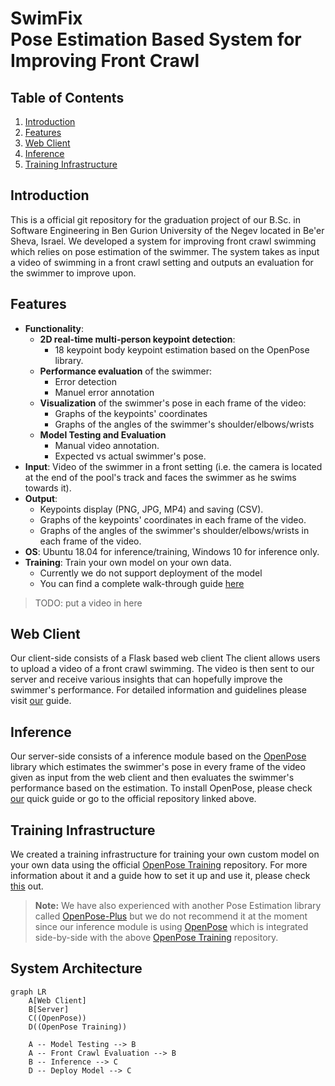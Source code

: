 
# SwimFix<br>Pose Estimation Based System for Improving Front Crawl 
## Table of Contents
1. [Introduction](#web-interface)
2. [Features](#features)
3. [Web Client](#web-client)
4. [Inference](#inference)
5. [Training Infrastructure](#training-infrastructure)

## Introduction
This is a official git repository for the graduation project of our B<span>.Sc. in Software Engineering in Ben Gurion University of the Negev located in Be'er Sheva, Israel.
We developed a system for improving front crawl swimming which relies on pose estimation of the swimmer.
The system takes as input a video of swimming in a front crawl setting and outputs an evaluation for the swimmer to improve upon.

## Features
- **Functionality**:
    - **2D real-time multi-person keypoint detection**:
        - 18 keypoint body keypoint estimation based on the OpenPose library.
    - **Performance evaluation** of the swimmer:
	    - Error detection 
	    - Manuel error annotation
    - **Visualization** of the swimmer's pose in each frame of the video:
		- Graphs of the keypoints' coordinates
		- Graphs of the angles of the swimmer's shoulder/elbows/wrists
    - **Model Testing and Evaluation**
	    - Manual video annotation.
	    - Expected vs actual swimmer's pose.
- **Input**: Video of the swimmer in a front setting (i.e. the camera is located at the end of the pool's track and faces the swimmer as he swims towards it).
- **Output**:
	- Keypoints display (PNG, JPG, MP4) and saving (CSV).
	- Graphs of the keypoints' coordinates in each frame of the video.
	- Graphs of the angles of the swimmer's shoulder/elbows/wrists in each frame of the video.
- **OS**: Ubuntu 18.04 for inference/training, Windows 10 for inference only.
- **Training**:  Train your own model on your own data.
	- Currently we do not support deployment of the model
	- You can find a complete walk-through guide [here](https://github.com/roeegro/SwimFix/blob/master/training/README.md)
 
>TODO: put a video in here
    
## Web Client
Our client-side consists of a Flask based web client
The client allows users to upload a video of a front crawl swimming. The video is then sent to our server and receive various insights that can hopefully improve the swimmer's performance.
For detailed information and guidelines please visit [our](https://github.com/roeegro/SwimFix/blob/master/client/README.md) guide.
## Inference
Our server-side consists of a inference module based on the [OpenPose](https://github.com/CMU-Perceptual-Computing-Lab/openpose) library which estimates the swimmer's pose in every frame of the video given as input from the web client and then evaluates the swimmer's performance based on the estimation.
To install OpenPose, please check [our](https://github.com/roeegro/SwimmingProject/blob/master/server/OpenPoseSetupGuide.md) quick guide or go to the official repository linked above.
## Training Infrastructure
We created a training infrastructure for training your own custom model on your own data using the official  [OpenPose Training](https://github.com/CMU-Perceptual-Computing-Lab/openpose_train) repository.
For more information about it and a guide how to set it up and use it, please check [this](https://github.com/roeegro/SwimmingProject/blob/master/training/OpenPose%20Train%20Setup%20Guide.md) out.

> **Note:** We have also experienced with another Pose Estimation library called [OpenPose-Plus](https://github.com/tensorlayer/openpose-plus) but we do not recommend it at the moment since our inference module is using [OpenPose](https://github.com/CMU-Perceptual-Computing-Lab/openpose) which is integrated side-by-side with the above  [OpenPose Training](https://github.com/CMU-Perceptual-Computing-Lab/openpose_train) repository.

## System Architecture
```mermaid
graph LR
	A[Web Client] 
	B[Server]
	C((OpenPose))
	D((OpenPose Training))

	A -- Model Testing --> B
	A -- Front Crawl Evaluation --> B
	B -- Inference --> C
	D -- Deploy Model --> C
```
<!--stackedit_data:
eyJoaXN0b3J5IjpbMTA5Mjg3MjM0Miw4OTAxMTg0MDYsLTEzNz
Q1NDkyMDBdfQ==
-->